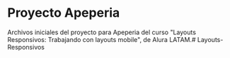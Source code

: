 # Proyecto Apeperia

Archivos iniciales del proyecto para Apeperia del curso "Layouts Responsivos: Trabajando con layouts mobile", de Alura LATAM.# Layouts-Responsivos
